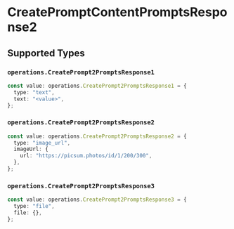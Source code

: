 # CreatePromptContentPromptsResponse2


## Supported Types

### `operations.CreatePrompt2PromptsResponse1`

```typescript
const value: operations.CreatePrompt2PromptsResponse1 = {
  type: "text",
  text: "<value>",
};
```

### `operations.CreatePrompt2PromptsResponse2`

```typescript
const value: operations.CreatePrompt2PromptsResponse2 = {
  type: "image_url",
  imageUrl: {
    url: "https://picsum.photos/id/1/200/300",
  },
};
```

### `operations.CreatePrompt2PromptsResponse3`

```typescript
const value: operations.CreatePrompt2PromptsResponse3 = {
  type: "file",
  file: {},
};
```


